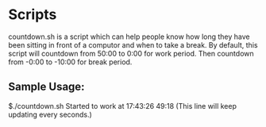 # Scripts
countdown.sh is a script which can help people know how long they have been sitting in front of a computor and when to take a break.
By default, this script will countdown from 50:00 to 0:00 for work period. Then countdown from -0:00 to -10:00 for break period.

## Sample Usage:
$./countdown.sh
Started to work at
17:43:26
49:18 (This line will keep updating every seconds.)



